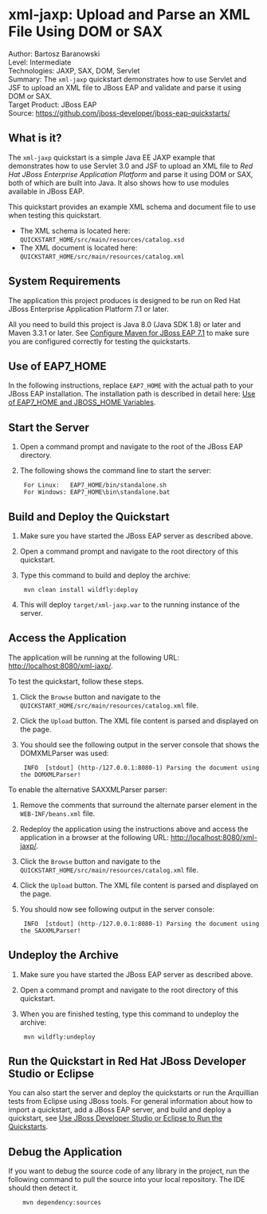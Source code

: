 # xml-jaxp: Upload and Parse an XML File Using DOM or SAX

Author: Bartosz Baranowski  
Level: Intermediate  
Technologies: JAXP, SAX, DOM, Servlet  
Summary: The `xml-jaxp` quickstart demonstrates how to use Servlet and JSF to upload an XML file to JBoss EAP and validate and parse it using DOM or SAX.  
Target Product: JBoss EAP  
Source: <https://github.com/jboss-developer/jboss-eap-quickstarts/>  

## What is it?


The `xml-jaxp` quickstart is a simple Java EE JAXP example that demonstrates how to use Servlet 3.0 and JSF to upload an XML file to *Red Hat JBoss Enterprise Application Platform* and parse it using DOM or SAX, both of which are built into Java. It also shows how to use modules available in JBoss EAP.

This quickstart provides an example XML schema and document file to use when testing this quickstart.

* The XML schema is located here: `QUICKSTART_HOME/src/main/resources/catalog.xsd`
* The XML document is located here: `QUICKSTART_HOME/src/main/resources/catalog.xml`


## System Requirements

The application this project produces is designed to be run on Red Hat JBoss Enterprise Application Platform 7.1 or later.

All you need to build this project is Java 8.0 (Java SDK 1.8) or later and Maven 3.3.1 or later. See [Configure Maven for JBoss EAP 7.1](https://github.com/jboss-developer/jboss-developer-shared-resources/blob/master/guides/CONFIGURE_MAVEN_JBOSS_EAP7.md#configure-maven-to-build-and-deploy-the-quickstarts) to make sure you are configured correctly for testing the quickstarts.


## Use of EAP7_HOME

In the following instructions, replace `EAP7_HOME` with the actual path to your JBoss EAP installation. The installation path is described in detail here: [Use of EAP7_HOME and JBOSS_HOME Variables](https://github.com/jboss-developer/jboss-developer-shared-resources/blob/master/guides/USE_OF_EAP7_HOME.md#use-of-eap_home-and-jboss_home-variables).


## Start the Server

1. Open a command prompt and navigate to the root of the JBoss EAP directory.
2. The following shows the command line to start the server:

        For Linux:   EAP7_HOME/bin/standalone.sh
        For Windows: EAP7_HOME\bin\standalone.bat


## Build and Deploy the Quickstart

1. Make sure you have started the JBoss EAP server as described above.
2. Open a command prompt and navigate to the root directory of this quickstart.
3. Type this command to build and deploy the archive:

        mvn clean install wildfly:deploy

4. This will deploy `target/xml-jaxp.war` to the running instance of the server.


## Access the Application

The application will be running at the following URL: <http://localhost:8080/xml-jaxp/>.

To test the quickstart, follow these steps.

1. Click the `Browse` button and navigate to the `QUICKSTART_HOME/src/main/resources/catalog.xml` file.
2. Click the `Upload` button. The XML file content is parsed and displayed on the page.
3. You should see the following output in the server console that shows the DOMXMLParser was used:

        INFO  [stdout] (http-/127.0.0.1:8080-1) Parsing the document using the DOMXMLParser!

To enable the alternative SAXXMLParser parser:

1. Remove the comments that surround the alternate parser element in the `WEB-INF/beans.xml` file.
2. Redeploy the application using the instructions above and access the application in a browser at the following URL:  <http://localhost:8080/xml-jaxp/>.
3. Click the `Browse` button and navigate to the `QUICKSTART_HOME/src/main/resources/catalog.xml` file.
4. Click the `Upload` button. The XML file content is parsed and displayed on the page.
5. You should now see following output in the server console:

        INFO  [stdout] (http-/127.0.0.1:8080-1) Parsing the document using the SAXXMLParser!


## Undeploy the Archive

1. Make sure you have started the JBoss EAP server as described above.
2. Open a command prompt and navigate to the root directory of this quickstart.
3. When you are finished testing, type this command to undeploy the archive:

        mvn wildfly:undeploy


## Run the Quickstart in Red Hat JBoss Developer Studio or Eclipse

You can also start the server and deploy the quickstarts or run the Arquillian tests from Eclipse using JBoss tools. For general information about how to import a quickstart, add a JBoss EAP server, and build and deploy a quickstart, see [Use JBoss Developer Studio or Eclipse to Run the Quickstarts](https://github.com/jboss-developer/jboss-developer-shared-resources/blob/master/guides/USE_JBDS.md#use-jboss-developer-studio-or-eclipse-to-run-the-quickstarts).


## Debug the Application

If you want to debug the source code of any library in the project, run the following command to pull the source into your local repository. The IDE should then detect it.


        mvn dependency:sources
